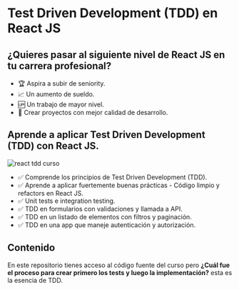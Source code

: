 # Test Driven Development (TDD) en React JS

## ¿Quieres pasar al siguiente nivel de React JS en tu carrera profesional?

- 🏆 Aspira a subir de seniority.
- 📈 Un aumento de sueldo.
- 🆙 Un trabajo de mayor nivel.
- 💪 Crear proyectos con mejor calidad de desarrollo.

## Aprende a aplicar Test Driven Development (TDD) con React JS.

![react tdd curso](https://user-images.githubusercontent.com/10777626/100554642-95b4d100-325b-11eb-8834-8146080395eb.png)

- ✅ Comprende los principios de Test Driven Development (TDD).
- ✅ Aprende a aplicar fuertemente buenas prácticas - Código limpio y refactors en React JS.
- ✅ Unit tests e integration testing.
- ✅ TDD en formularios con validaciones y llamada a API.
- ✅ TDD en un listado de elementos con filtros y paginación.
- ✅ TDD en una app que maneje autenticación y autorización.

## Contenido

En este repositorio tienes acceso al código fuente del curso pero **¿Cuál fue el proceso para crear primero los tests y luego la implementación?** esta es la esencia de TDD.
